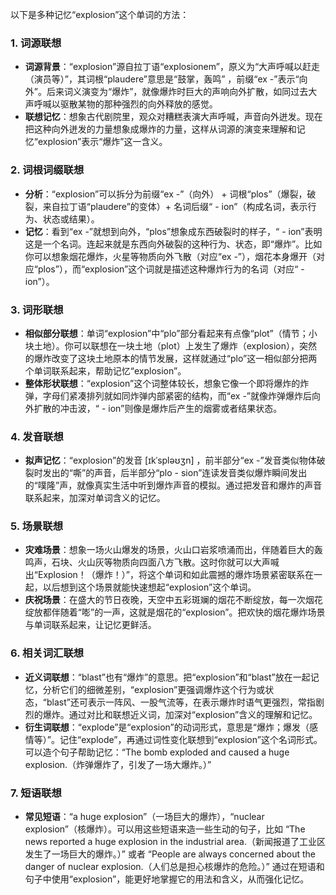 以下是多种记忆“explosion”这个单词的方法：

### 1. 词源联想
 - **词源背景**：“explosion”源自拉丁语“explosionem”，原义为“大声呼喊以赶走（演员等）”，其词根“plaudere”意思是“鼓掌，轰鸣” ，前缀“ex -”表示“向外”。后来词义演变为“爆炸”，就像爆炸时巨大的声响向外扩散，如同过去大声呼喊以驱散某物的那种强烈的向外释放的感觉。
 - **联想记忆**：想象古代剧院里，观众对糟糕表演大声呼喊，声音向外迸发。现在把这种向外迸发的力量想象成爆炸的力量，这样从词源的演变来理解和记忆“explosion”表示“爆炸”这一含义。

### 2. 词根词缀联想
 - **分析**：“explosion”可以拆分为前缀“ex -”（向外） + 词根“plos”（爆裂，破裂，来自拉丁语“plaudere”的变体）+ 名词后缀“ - ion”（构成名词，表示行为、状态或结果）。
 - **记忆**：看到“ex -”就想到向外，“plos”想象成东西破裂时的样子，“ - ion”表明这是一个名词。连起来就是东西向外破裂的这种行为、状态，即“爆炸”。比如你可以想象烟花爆炸，火星等物质向外飞散（对应“ex -”），烟花本身爆开（对应“plos”），而“explosion”这个词就是描述这种爆炸行为的名词（对应“ - ion”）。

### 3. 词形联想
 - **相似部分联想**：单词“explosion”中“plo”部分看起来有点像“plot”（情节；小块土地）。你可以联想在一块土地（plot）上发生了爆炸（explosion），突然的爆炸改变了这块土地原本的情节发展，这样就通过“plo”这一相似部分把两个单词联系起来，帮助记忆“explosion”。
 - **整体形状联想**：“explosion”这个词整体较长，想象它像一个即将爆炸的炸弹，字母们紧凑排列就如同炸弹内部紧密的结构，而“ex -”就像炸弹爆炸后向外扩散的冲击波，“ - ion”则像是爆炸后产生的烟雾或者结果状态。

### 4. 发音联想
 - **拟声记忆**：“explosion”的发音 [ɪkˈspləʊʒn] ，前半部分“ex -”发音类似物体破裂时发出的“嘶”的声音，后半部分“plo - sion”连读发音类似爆炸瞬间发出的“噗隆”声，就像真实生活中听到爆炸声音的模拟。通过把发音和爆炸的声音联系起来，加深对单词含义的记忆。

### 5. 场景联想
 - **灾难场景**：想象一场火山爆发的场景，火山口岩浆喷涌而出，伴随着巨大的轰鸣声，石块、火山灰等物质向四面八方飞散。这时你就可以大声喊出“Explosion！（爆炸！）”，将这个单词和如此震撼的爆炸场景紧密联系在一起，以后想到这个场景就能快速想起“explosion”这个单词。
 - **庆祝场景**：在盛大的节日夜晚，天空中五彩斑斓的烟花不断绽放，每一次烟花绽放都伴随着“嘭”的一声，这就是烟花的“explosion”。把欢快的烟花爆炸场景与单词联系起来，让记忆更鲜活。

### 6. 相关词汇联想
 - **近义词联想**：“blast”也有“爆炸”的意思。把“explosion”和“blast”放在一起记忆，分析它们的细微差别，“explosion”更强调爆炸这个行为或状态，“blast”还可表示一阵风、一股气流等，在表示爆炸时语气更强烈，常指剧烈的爆炸。通过对比和联想近义词，加深对“explosion”含义的理解和记忆。
 - **衍生词联想**：“explode”是“explosion”的动词形式，意思是“爆炸；爆发（感情等）”。记住“explode”，再通过词性变化联想到“explosion”这个名词形式。可以造个句子帮助记忆：“The bomb exploded and caused a huge explosion.（炸弹爆炸了，引发了一场大爆炸。）”

### 7. 短语联想
 - **常见短语**：“a huge explosion”（一场巨大的爆炸），“nuclear explosion”（核爆炸）。可以用这些短语来造一些生动的句子，比如 “The news reported a huge explosion in the industrial area.（新闻报道了工业区发生了一场巨大的爆炸。）” 或者 “People are always concerned about the danger of nuclear explosion.（人们总是担心核爆炸的危险。）” 通过在短语和句子中使用“explosion”，能更好地掌握它的用法和含义，从而强化记忆。 